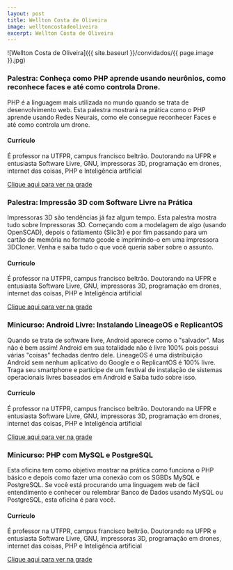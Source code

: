 ```yaml
---
layout: post
title: Wellton Costa de Oliveira
image: welltoncostadeoliveira
excerpt: Wellton Costa de Oliveira
---
```

![Wellton Costa de Oliveira]({{ site.baseurl }}/convidados/{{ page.image }}.jpg)


### Palestra: Conheça como PHP aprende usando neurônios, como reconhece faces e até como controla Drone.

PHP é a linguagem mais utilizada no mundo quando se trata de desenvolvimento web. Esta palestra mostrará na prática como o PHP aprende usando Redes Neurais, como ele consegue reconhecer Faces e até como controla um drone.

#### Currículo
É professor na UTFPR, campus francisco beltrão. Doutorando na UFPR e entusiasta Software Livre, GNU, impressoras 3D, programação em drones, internet das coisas, PHP e Inteligência artificial

[Clique aqui para ver na grade](https://ftsl.websiteseguro.com/ftsl9/grade/detail.html?pid=278)

### Palestra: Impressão 3D com Software Livre na Prática

Impressoras 3D são tendências já faz algum tempo. Esta palestra mostra tudo sobre Impressoras 3D. Começando com a modelagem de algo (usando OpenSCAD), depois o fatiamento (Slic3r) e por fim passando para um cartão de memória no formato gcode e imprimindo-o em uma impressora 3DCloner. Venha e saiba tudo o que você queria saber sobre o assunto.

#### Currículo
É professor na UTFPR, campus francisco beltrão. Doutorando na UFPR e entusiasta Software Livre, GNU, impressoras 3D, programação em drones, internet das coisas, PHP e Inteligência artificial

[Clique aqui para ver na grade](https://ftsl.websiteseguro.com/ftsl9/grade/detail.html?pid=275)

### Minicurso: Android Livre: Instalando LineageOS e ReplicantOS

Quando se trata de software livre, Android aparece como o "salvador". Mas não é bem assim! Android em sua totalidade não é livre 100% pois possui várias "coisas" fechadas dentro dele. LineageOS é uma distribuição Android sem nenhum aplicativo do Google e o ReplicantOS é 100% livre. Traga seu smartphone e participe de um festival de instalação de sistemas operacionais livres baseados em Android e Saiba tudo sobre isso.

#### Currículo
É professor na UTFPR, campus francisco beltrão. Doutorando na UFPR e entusiasta Software Livre, GNU, impressoras 3D, programação em drones, internet das coisas, PHP e Inteligência artificial

[Clique aqui para ver na grade](https://ftsl.websiteseguro.com/ftsl9/grade/detail.html?pid=277)

### Minicurso: PHP com MySQL e PostgreSQL

Esta oficina tem como objetivo mostrar na prática como funciona o PHP básico e depois como fazer uma conexão com os SGBDs MySQL e PostgreSQL. Se você está procurando uma linguagem web de fácil entendimento e conhecer ou relembrar Banco de Dados usando MySQL ou PostgreSQL, esta oficina é para você.

#### Currículo
É professor na UTFPR, campus francisco beltrão. Doutorando na UFPR e entusiasta Software Livre, GNU, impressoras 3D, programação em drones, internet das coisas, PHP e Inteligência artificial

[Clique aqui para ver na grade](https://ftsl.websiteseguro.com/ftsl9/grade/detail.html?pid=279)

